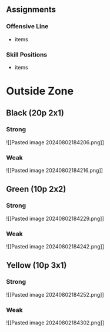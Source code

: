 ## Assignments

### Offensive Line
- items

### Skill Positions
- items

# Outside Zone

## Black (20p 2x1)

### Strong
![[Pasted image 20240802184206.png]]

### Weak
![[Pasted image 20240802184216.png]]

## Green (10p 2x2)

### Strong
![[Pasted image 20240802184229.png]]

### Weak
![[Pasted image 20240802184242.png]]

## Yellow (10p 3x1)

### Strong
![[Pasted image 20240802184252.png]]

### Weak
![[Pasted image 20240802184302.png]]